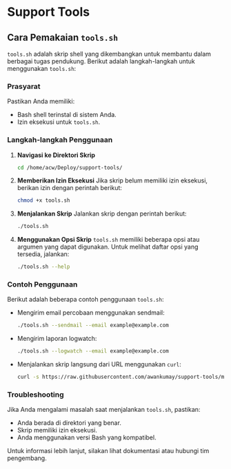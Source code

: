 # Support Tools

## Cara Pemakaian `tools.sh`

`tools.sh` adalah skrip shell yang dikembangkan untuk membantu dalam berbagai tugas pendukung. Berikut adalah langkah-langkah untuk menggunakan `tools.sh`:

### Prasyarat
Pastikan Anda memiliki:
- Bash shell terinstal di sistem Anda.
- Izin eksekusi untuk `tools.sh`.

### Langkah-langkah Penggunaan

1. **Navigasi ke Direktori Skrip**
    ```sh
    cd /home/acw/Deploy/support-tools/
    ```

2. **Memberikan Izin Eksekusi**
    Jika skrip belum memiliki izin eksekusi, berikan izin dengan perintah berikut:
    ```sh
    chmod +x tools.sh
    ```

3. **Menjalankan Skrip**
    Jalankan skrip dengan perintah berikut:
    ```sh
    ./tools.sh
    ```

4. **Menggunakan Opsi Skrip**
    `tools.sh` memiliki beberapa opsi atau argumen yang dapat digunakan. Untuk melihat daftar opsi yang tersedia, jalankan:
    ```sh
    ./tools.sh --help
    ```

### Contoh Penggunaan
Berikut adalah beberapa contoh penggunaan `tools.sh`:

- Mengirim email percobaan menggunakan sendmail:
  ```sh
  ./tools.sh --sendmail --email example@example.com
  ```

- Mengirim laporan logwatch:
  ```sh
  ./tools.sh --logwatch --email example@example.com
  ```

- Menjalankan skrip langsung dari URL menggunakan `curl`:
  ```sh
  curl -s https://raw.githubusercontent.com/awankumay/support-tools/main/tools.sh | bash -s -- --sendmail --email example@example.com
  ```

### Troubleshooting
Jika Anda mengalami masalah saat menjalankan `tools.sh`, pastikan:
- Anda berada di direktori yang benar.
- Skrip memiliki izin eksekusi.
- Anda menggunakan versi Bash yang kompatibel.

Untuk informasi lebih lanjut, silakan lihat dokumentasi atau hubungi tim pengembang.

